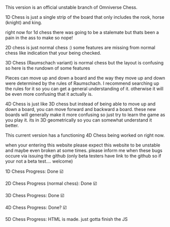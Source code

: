 This version is an official unstable branch of Omniverse Chess. 

1D Chess is just a single strip of the board that only includes the rook, horse (knight) and king.

right now for 1d chess there was going to be a stalemate but thats been a pain in the ass to make so nope!


2D chess is just normal chess :) some features are missing from normal chess like indication that your being checked.

3D Chess (Raumschach variant) is normal chess but the layout is confusing so here is the rundown of some features

Pieces can move up and down a board and the way they move up and down were determined by the rules of Raumschach. I recommend searching up the rules for it so you can get a general understanding of it. otherwise it will be even more confusing that it actually is.


4D Chess is just like 3D chess but instead of being able to move up and down a board, you can move forward and backward a board. these new boards will generally make it more confusing so just try to learn the game as you play it. its in 3D geometrically so you can somewhat understand it better.

This current version has a functioning 4D Chess being worked on right now.

when your entering this website please expect this website to be unstable and maybe even broken at some times. please inform me when these bugs occure via issuing the github (only beta testers have link to the github so if your not a beta test.... welcome)

1D Chess Progress: Done ☑️

2D Chess Progress (normal chess): Done ☑️

3D Chess Progress: Done ☑️


4D Chess Progress: Done? ☑️

5D Chess Progress: HTML is made. just gotta finish the JS
